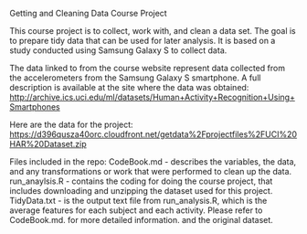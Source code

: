 Getting and Cleaning Data Course Project

This course project is to collect, work with, and clean a data set. The goal is to prepare tidy data that can be used for later analysis. It is based on a study conducted using Samsung Galaxy S to collect data.

The data linked to from the course website represent data collected from the accelerometers from the Samsung Galaxy S smartphone. A full description is available at the site where the data was obtained:
http://archive.ics.uci.edu/ml/datasets/Human+Activity+Recognition+Using+Smartphones

Here are the data for the project:
https://d396qusza40orc.cloudfront.net/getdata%2Fprojectfiles%2FUCI%20HAR%20Dataset.zip 

Files included in the repo:
CodeBook.md - describes the variables, the data, and any transformations or work that were performed to clean up the data.
run_anaylsis.R - contains the coding for doing the course project, that includes downloading and unzipping the dataset used for this project.
TidyData.txt - is the output text file from run_analysis.R, which is the average features for each subject and each activity. Please refer to CodeBook.md. for more detailed information.
and the original dataset.
